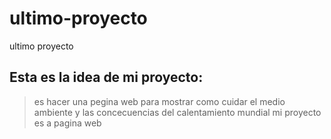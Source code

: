 # ultimo-proyecto
ultimo proyecto
## Esta es la idea de mi proyecto:
> es hacer una pegina web para mostrar como cuidar el medio ambiente y las concecuencias del calentamiento mundial
> mi proyecto es a pagina web
